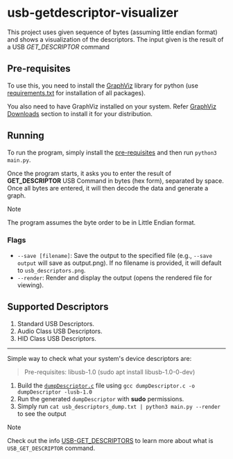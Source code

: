 # usb-getdescriptor-visualizer

This project uses given sequence of bytes (assuming little endian format) and shows a visualization of the descriptors. The input given is the result of a USB *GET_DESCRIPTOR* command

## Pre-requisites

To use this, you need to install the [GraphViz](https://graphviz.org/) library for python (use [requirements.txt](requirements.txt) for installation of all packages).

You also need to have GraphViz installed on your system. Refer [GraphViz Downloads](https://graphviz.org/download/) section to install it for your distribution.

## Running

To run the program, simply install the [pre-requisites](#pre-requisites) and then run `python3 main.py`.

Once the program starts, it asks you to enter the result of **GET_DESCRIPTOR** USB Command in bytes (hex form), separated by space. Once all bytes are entered, it will then decode the data and generate a graph.

> [!NOTE]
> The program assumes the byte order to be in Little Endian format.

### Flags

- `--save [filename]`: Save the output to the specified file (e.g., `--save output` will save as output.png). If no filename is provided, it will default to `usb_descriptors.png`.
- `--render`: Render and display the output (opens the rendered file for viewing).


## Supported Descriptors

1. Standard USB Descriptors.
2. Audio Class USB Descriptors.
3. HID Class USB Descriptors.

---

Simple way to check what your system's device descriptors are:
> Pre-requisites: libusb-1.0 (sudo apt install libusb-1.0-0-dev)

1. Build the [`dumpDescriptor.c`](dumpDescriptor.c) file using `gcc dumpDescriptor.c -o dumpDescriptor -lusb-1.0`
2. Run the generated `dumpDescriptor` with **sudo** permissions.
3. Simply run `cat usb_descriptors_dump.txt | python3 main.py --render` to see the output

> [!NOTE]
> Check out the info [USB-GET_DESCRIPTORS](GET_DESCRIPTOR.md) to learn more about what is `USB_GET_DESCRIPTOR` command.
